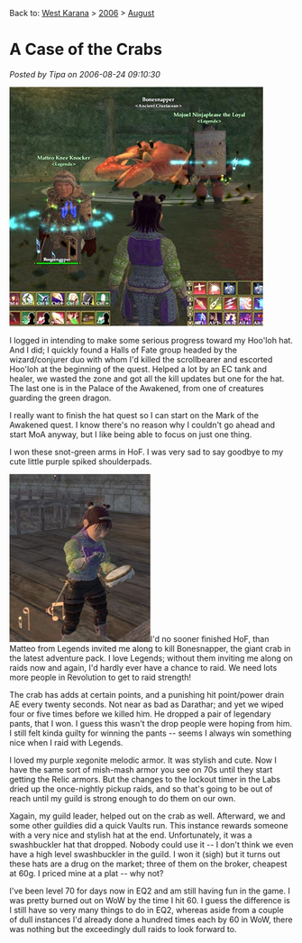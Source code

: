 Back to: [West Karana](/posts/westkarana.md) > [2006](/posts/2006/westkarana.md) > [August](./westkarana.md)
# A Case of the Crabs

*Posted by Tipa on 2006-08-24 09:10:30*

![Bonesnapper](../../../uploads/2006/08/crab.jpg)

I logged in intending to make some serious progress toward my Hoo'loh hat. And I did; I quickly found a Halls of Fate group headed by the wizard/conjurer duo with whom I'd killed the scrollbearer and escorted Hoo'loh at the beginning of the quest. Helped a lot by an EC tank and healer, we wasted the zone and got all the kill updates but one for the hat. The last one is in the Palace of the Awakened, from one of creatures guarding the green dragon.

I really want to finish the hat quest so I can start on the Mark of the Awakened quest. I know there's no reason why I couldn't go ahead and start MoA anyway, but I like being able to focus on just one thing.

I won these snot-green arms in HoF. I was very sad to say goodbye to my cute little purple spiked shoulderpads.

![Motley Armor](../../../uploads/2006/08/tailor.jpg)I'd no sooner finished HoF, than Matteo from Legends invited me along to kill Bonesnapper, the giant crab in the latest adventure pack. I love Legends; without them inviting me along on raids now and again, I'd hardly ever have a chance to raid. We need lots more people in Revolution to get to raid strength!

The crab has adds at certain points, and a punishing hit point/power drain AE every twenty seconds. Not near as bad as Darathar; and yet we wiped four or five times before we killed him. He dropped a pair of legendary pants, that I won. I guess this wasn't the drop people were hoping from him. I still felt kinda guilty for winning the pants -- seems I always win something nice when I raid with Legends.

I loved my purple xegonite melodic armor. It was stylish and cute. Now I have the same sort of mish-mash armor you see on 70s until they start getting the Relic armors. But the changes to the lockout timer in the Labs dried up the once-nightly pickup raids, and so that's going to be out of reach until my guild is strong enough to do them on our own.

Xagain, my guild leader, helped out on the crab as well. Afterward, we and some other guildies did a quick Vaults run. This instance rewards someone with a very nice and stylish hat at the end. Unfortunately, it was a swashbuckler hat that dropped. Nobody could use it -- I don't think we even have a high level swashbuckler in the guild. I won it (sigh) but it turns out these hats are a drug on the market; three of them on the broker, cheapest at 60g. I priced mine at a plat -- why not?

I've been level 70 for days now in EQ2 and am still having fun in the game. I was pretty burned out on WoW by the time I hit 60. I guess the difference is I still have so very many things to do in EQ2, whereas aside from a couple of dull instances I'd already done a hundred times each by 60 in WoW, there was nothing but the exceedingly dull raids to look forward to.
